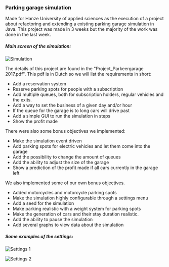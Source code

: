 ### **Parking garage simulation**

Made for Hanze University of applied sciences as the execution of a project
about refactoring and extending a existing parking garage simulation in Java. 
This project was made in 3 weeks but the majority of the work was done in the last week.

##### **Main screen of the simulation:**

![Simulation](https://github.com/Prusias/Parkeergarage/blob/master/README/simulation.png)

The details of this project are found in the "Project_Parkeergarage 2017.pdf".
This pdf is in Dutch so we will list the requirements in short:

* Add a reservation system
* Reserve parking spots for people with a subscription
* Add multiple queues, both for subscription holders, regular vehicles and the exits.
* Add a way to set the business of a given day and/or hour
* If the queue for the garage is to long cars will drive past
* Add a simple GUI to run the simulation in steps
* Show the profit made

There were also some bonus objectives we implemented:

* Make the simulation event driven
* Add parking spots for electric vehicles and let them come into the garage
* Add the possibility to change the amount of queues
* Add the ability to adjust the size of the garage
* Show a prediction of the profit made if all cars currently in the garage left

We also implemented some of our own bonus objectives.

* Added motorcycles and motorcycle parking spots
* Make the simulation highly configurable through a settings menu
* Add a seed for the simulation
* Make parking realistic with a weight system for parking spots
* Make the generation of cars and their stay duration realistic.
* Add the ability to pause the simulation
* Add several graphs to view data about the simulation

##### **Some examples of the settings:**

![Settings 1](https://github.com/Prusias/Parkeergarage/blob/master/README/settings.png)

![Settings 2](https://github.com/Prusias/Parkeergarage/blob/master/README/settings2.png)


